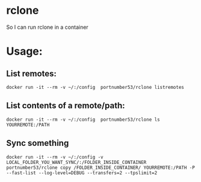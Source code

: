 # rclone
So I can run rclone in a container


# Usage:

## List remotes:
```
docker run -it --rm -v ~/:/config  portnumber53/rclone listremotes
```

## List contents of a remote/path:
```
docker run -it --rm -v ~/:/config  portnumber53/rclone ls YOURREMOTE:/PATH
```

## Sync something

```
docker run -it --rm -v ~/:/config -v LOCAL_FOLDER_YOU_WANT_SYNC/:/FOLDER_INSIDE_CONTAINER portnumber53/rclone copy /FOLDER_INSIDE_CONTAINER/ YOURREMOTE:/PATH -P --fast-list --log-level=DEBUG --transfers=2 --tpslimit=2
```
